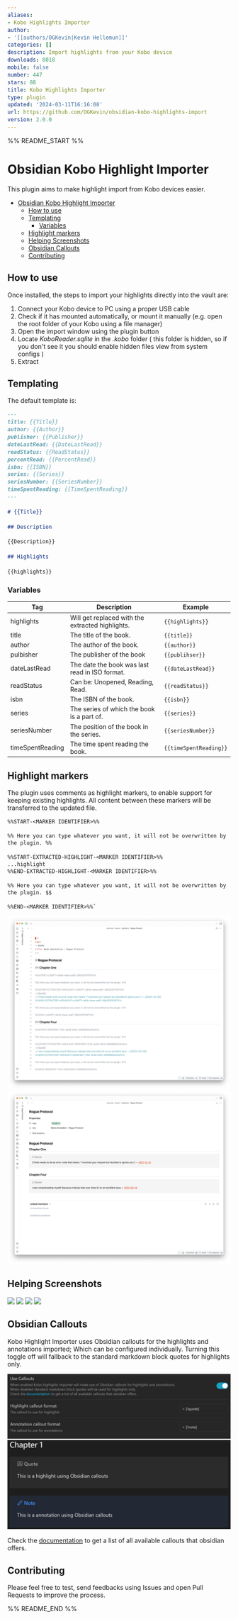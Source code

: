 ```yaml
---
aliases:
- Kobo Highlights Importer
author:
- '[[authors/OGKevin|Kevin Hellemun]]'
categories: []
description: Import highlights from your Kobo device
downloads: 8018
mobile: false
number: 447
stars: 88
title: Kobo Highlights Importer
type: plugin
updated: '2024-03-11T16:16:08'
url: https://github.com/OGKevin/obsidian-kobo-highlights-import
version: 2.0.0
---
```


%% README_START %%

# Obsidian Kobo Highlight Importer

This plugin aims to make highlight import from Kobo devices easier.

- [Obsidian Kobo Highlight Importer](#obsidian-kobo-highlight-importer)
	- [How to use](#how-to-use)
	- [Templating](#templating)
		- [Variables](#variables)
	- [Highlight markers](#highlight-markers)
	- [Helping Screenshots](#helping-screenshots)
	- [Obsidian Callouts](#obsidian-callouts)
	- [Contributing](#contributing)

## How to use

Once installed, the steps to import your highlights directly into the vault are:

1. Connect your Kobo device to PC using a proper USB cable
2. Check if it has mounted automatically, or mount it manually (e.g. open the root folder of your Kobo using a file
   manager)
3. Open the import window using the plugin button
4. Locate _KoboReader.sqlite_ in the _.kobo_ folder ( this folder is hidden, so if you don't see it you should enable
   hidden files view from system configs )
5. Extract

## Templating

The default template is:

```markdown
---
title: {{Title}}
author: {{Author}}
publisher: {{Publisher}}
dateLastRead: {{DateLastRead}}
readStatus: {{ReadStatus}}
percentRead: {{PercentRead}}
isbn: {{ISBN}}
series: {{Series}}
seriesNumber: {{SeriesNumber}}
timeSpentReading: {{TimeSpentReading}}
---

# {{Title}}

## Description

{{Description}}

## Highlights

{{highlights}}
```

### Variables

| Tag              | Description                                      | Example                |
| ---------------- | ------------------------------------------------ | ---------------------- |
| highlights       | Will get replaced with the extracted highlights. | `{{highlights}}`       |
| title            | The title of the book.                           | `{{title}}`            |
| author           | The author of the book.                          | `{{author}}`           |
| pulbisher        | The publisher of the book                        | `{{publihser}}`        |
| dateLastRead     | The date the book was last read in ISO format.   | `{{dateLastRead}}`     |
| readStatus       | Can be: Unopened, Reading, Read.                 | `{{readStatus}}`       |
| isbn             | The ISBN of the book.                            | `{{isbn}}`             |
| series           | The series of which the book is a part of.       | `{{series}}`           |
| seriesNumber     | The position of the book in the series.          | `{{seriesNumber}}`     |
| timeSpentReading | The time spent reading the book.                 | `{{timeSpentReading}}` |

## Highlight markers
The plugin uses comments as highlight markers, to enable support for keeping existing highlights. All content between these markers will be transferred to the updated file. 

```
%%START-<MARKER IDENTIFIER>%%

%% Here you can type whatever you want, it will not be overwritten by the plugin. %%

%%START-EXTRACTED-HIGHLIGHT-<MARKER IDENTIFIER>%%
...highlight
%%END-EXTRACTED-HIGHLIGHT-<MARKER IDENTIFIER>%%

%% Here you can type whatever you want, it will not be overwritten by the plugin. $$

%%END-<MARKER IDENTIFIER>%%`
```

![](https://raw.githubusercontent.com/OGKevin/obsidian-kobo-highlights-import/HEAD/README_assets/IMG_0078.png)
![](https://raw.githubusercontent.com/OGKevin/obsidian-kobo-highlights-import/HEAD/README_assets/IMG_0079.png)

## Helping Screenshots

![](https://raw.githubusercontent.com/OGKevin/obsidian-kobo-highlights-import/HEAD/README_assets/step1.png)
![](https://raw.githubusercontent.com/OGKevin/obsidian-kobo-highlights-import/HEAD/README_assets/step2.png)
![](https://raw.githubusercontent.com/OGKevin/obsidian-kobo-highlights-import/HEAD/README_assets/step3.png)
![](https://raw.githubusercontent.com/OGKevin/obsidian-kobo-highlights-import/HEAD/README_assets/step4.png)

## Obsidian Callouts

Kobo Highlight Importer uses Obsidian callouts for the highlights and annotations imported; Which can be configured
individually. Turning this toggle off will fallback to the standard markdown block quotes for highlights only.

![](https://raw.githubusercontent.com/OGKevin/obsidian-kobo-highlights-import/HEAD/README_assets/Callout_Settings.png)
![](https://raw.githubusercontent.com/OGKevin/obsidian-kobo-highlights-import/HEAD/README_assets/Callouts.png)

Check the [documentation](https://help.obsidian.md/How+to/Use+callouts") to get a list of all available callouts that
obsidian offers.

## Contributing

Please feel free to test, send feedbacks using Issues and open Pull Requests to improve the process. 


%% README_END %%